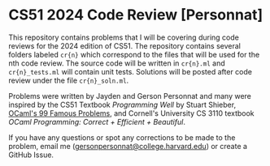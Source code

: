 # CS51 2024 Code Review [Personnat]

This repository contains problems that I will be covering during code reviews for the 2024 edition of CS51. The repository contains several folders labeled `cr{n}` which correspond to the files that will be used for the nth code review. The source code will be written in `cr{n}.ml` and `cr{n}_tests.ml` will contain unit tests. Solutions will be posted after code review under the file `cr{n}_soln.ml`. 

Problems were written by Jayden and Gerson Personnat and many were inspired by 
the CS51 Textbook *Programming Well* by Stuart Shieber, [OCaml's 99 Famous Problems](https://v2.ocaml.org/learn/tutorials/99problems.html), and Cornell's University 
CS 3110 textbook *OCaml Programming: Correct + Efficient + Beautiful*. 

If you have any questions or spot any corrections to be made to the problem, 
email me (gersonpersonnat@college.harvard.edu) or create a GitHub Issue. 
